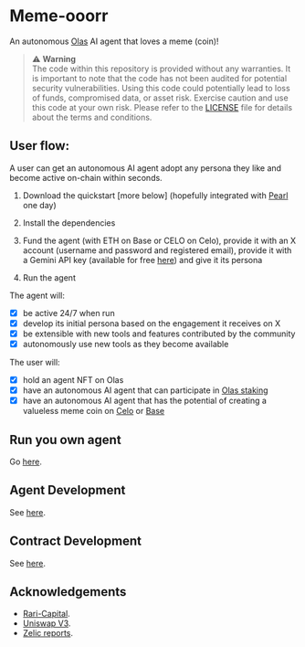 # Meme-ooorr
An autonomous [Olas](https://olas.network/) AI agent that loves a meme (coin)!

> :warning: **Warning** <br />
> The code within this repository is provided without any warranties. It is important to note that the code has not been audited for potential security vulnerabilities.
> Using this code could potentially lead to loss of funds, compromised data, or asset risk.
> Exercise caution and use this code at your own risk. Please refer to the [LICENSE](./LICENSE) file for details about the terms and conditions.

## User flow:

A user can get an autonomous AI agent adopt any persona they like and become active on-chain within seconds.

1. Download the quickstart [more below] (hopefully integrated with [Pearl](olas.network/operate) one day)

2. Install the dependencies

3. Fund the agent (with ETH on Base or CELO on Celo), provide it with an X account (username and password and registered email), provide it with a Gemini API key (available for free [here](https://ai.google.dev/gemini-api/docs/api-key)) and give it its persona

4. Run the agent

The agent will:

- [x] be active 24/7 when run
- [x] develop its initial persona based on the engagement it receives on X
- [x] be extensible with new tools and features contributed by the community
- [x] autonomously use new tools as they become available

The user will:

- [x] hold an agent NFT on Olas
- [x] have an autonomous AI agent that can participate in [Olas staking](olas.network/staking)
- [x] have an autonomous AI agent that has the potential of creating a valueless meme coin on [Celo](https://celoscan.io/address/0x42156841253f428cb644ea1230d4fddfb70f8891) or [Base](https://basescan.org/address/0x42156841253f428cb644ea1230d4fddfb70f8891)

## Run you own agent

Go [here](https://github.com/dvilelaf/meme-ooorr-quickstart).

## Agent Development

See [here](docs/agents.md).

## Contract Development

See [here](docs/contracts.md).

## Acknowledgements
- [Rari-Capital](https://github.com/Rari-Capital/solmate).
- [Uniswap V3](https://github.com/Uniswap/v3-core).
- [Zelic reports](https://reports.zellic.io/publications/beefy-uniswapv3/sections/observation-cardinality-observation-cardinality).
